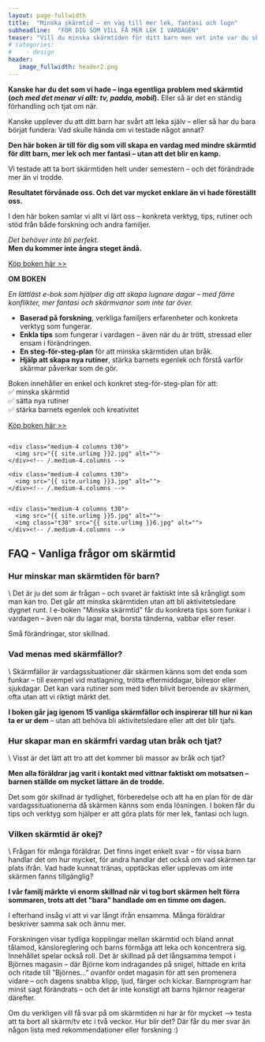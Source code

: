 ```yaml
---
layout: page-fullwidth
title:  "Minska skärmtid – en väg till mer lek, fantasi och lugn"
subheadline:  "FÖR DIG SOM VILL FÅ MER LEK I VARDAGEN"
teaser: "Vill du minska skärmtiden för ditt barn men vet inte var du ska börja?"
# categories:
#    - design
header:
   image_fullwidth: header2.png
---
```

**Kanske har du det som vi hade – inga egentliga problem med skärmtid
(*och med det menar vi allt: tv, padda, mobil*).**
Eller så är det en ständig förhandling och tjat om när.

Kanske upplever du att ditt barn har svårt att leka själv –
eller så har du bara börjat fundera:
Vad skulle hända om vi testade något annat?

**Den här boken är till för dig som vill skapa en vardag med mindre skärmtid för ditt barn, mer lek och mer fantasi – utan att det blir en kamp.**

Vi testade att ta bort skärmtiden helt under semestern – och det förändrade mer än vi trodde.

**Resultatet förvånade oss. Och det var mycket enklare än vi hade föreställt oss.**

I den här boken samlar vi allt vi lärt oss – konkreta verktyg, tips, rutiner
och stöd från både forskning och andra familjer.

*Det behöver inte bli perfekt.*  
**Men du kommer inte ångra steget ändå.** 

[Köp boken här >>][1]

**OM BOKEN**

*En lättläst e-bok som hjälper dig att skapa lugnare dagar – med färre konflikter, mer fantasi och skärmvanor som inte tar över.*

- **Baserad på forskning**, verkliga familjers erfarenheter och konkreta verktyg som fungerar.
- **Enkla tips** som fungerar i vardagen – även när du är trött, stressad eller ensam i förändringen.
- **En steg-för-steg-plan** för att minska skärmtiden utan bråk.
- **Hjälp att skapa nya rutiner**, stärka barnets egenlek och förstå varför skärmar påverkar som de gör.
  

Boken innehåller en enkel och konkret steg-för-steg-plan för att:\
✅ minska skärmtid\
✅ sätta nya rutiner\
✅ stärka barnets egenlek och kreativitet

[Köp boken här >>][1]

<!--more-->

<div class="row">
    <div class="medium-4 columns t30">
    <img src="{{ site.urlimg }}4.jpg" alt="">
    </div><!-- /.medium-4.columns -->

    <div class="medium-4 columns t30">
      <img src="{{ site.urlimg }}2.jpg" alt="">
    </div><!-- /.medium-4.columns -->

    <div class="medium-4 columns t30">
      <img src="{{ site.urlimg }}3.jpg" alt="">
    </div><!-- /.medium-4.columns -->

</div><!-- /.row -->


<div class="row">
    <div class="medium-8 columns t30">
    <img src="{{ site.urlimg }}1.jpg" alt="">
    </div><!-- /.medium-8.columns -->

    <div class="medium-4 columns t30">
      <img src="{{ site.urlimg }}5.jpg" alt="">
      <img class="t30" src="{{ site.urlimg }}6.jpg" alt="">
    </div><!-- /.medium-4.columns -->

</div><!-- /.row -->

<h2 id="faq">FAQ - Vanliga frågor om skärmtid </h2>


<h3>Hur minskar man skärmtiden för barn?</h3>\
Det är ju det som är frågan – och svaret är faktiskt inte så krångligt som man kan tro. Det går att minska skärmtiden utan att bli aktivitetsledare dygnet runt. I e-boken "Minska skärmtid" får du konkreta tips som funkar i vardagen – även när du lagar mat, borsta tänderna, vabbar eller reser. 

Små förändringar, stor skillnad.

<h3>Vad menas med skärmfällor?</h3>\
Skärmfällor är vardagssituationer där skärmen känns som det enda som funkar – till exempel vid matlagning, trötta eftermiddagar, bilresor eller sjukdagar. Det kan vara rutiner som med tiden blivit beroende av skärmen, ofta utan att vi riktigt märkt det. 

**I boken går jag igenom 15 vanliga skärmfällor och inspirerar till hur ni kan ta er ur dem** – utan att behöva bli aktivitetsledare eller att det blir tjafs.

<h3>Hur skapar man en skärmfri vardag utan bråk och tjat?</h3>\
Visst är det lätt att tro att det kommer bli massor av bråk och tjat? 

**Men alla föräldrar jag varit i kontakt med vittnar faktiskt om motsatsen – barnen ställde om mycket lättare än de trodde.**

Det som gör skillnad är tydlighet, förberedelse och att ha en plan för de där vardagssituationerna då skärmen känns som enda lösningen. I boken får du tips och verktyg som hjälper er att göra plats för mer lek, fantasi och lugn.

<h3>Vilken skärmtid är okej?</h3>\
Frågan för många föräldrar. Det finns inget enkelt svar – för vissa barn handlar det om hur mycket, för andra handlar det också om vad skärmen tar plats ifrån. Vad hade kunnat tränas, upptäckas eller upplevas om inte skärmen fanns tillgänglig?

**I vår familj märkte vi enorm skillnad när vi tog bort skärmen helt förra sommaren, trots att det "bara" handlade om en timme om dagen.**

I efterhand insåg vi att vi var långt ifrån ensamma. Många föräldrar beskriver samma sak och ännu mer. 

Forskningen visar tydliga kopplingar mellan skärmtid och bland annat tålamod, känsloreglering och barns förmåga att leka och koncentrera sig. Innehållet spelar också roll. Det är skillnad på det långsamma tempot i Björnes magasin – där Björne kom indragandes på snigel, hittade en krita och ritade till ”Björnes…” ovanför ordet magasin för att sen promenera vidare – och dagens snabba klipp, ljud, färger och kickar. Barnprogram har minst sagt förändrats – och det är inte konstigt att barns hjärnor reagerar därefter.

Om du verkligen vill få svar på om skärmtiden ni har är för mycket –> testa att ta bort all skärm/tv etc i två veckor. 
Hur blir det? Där får du mer svar än någon lista med rekommendationer eller forskning :)


 [1]: https://enhandbok.store/
